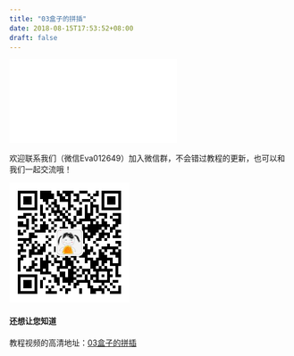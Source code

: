 ```yaml
---
title: "03盒子的拼插"
date: 2018-08-15T17:53:52+08:00
draft: false
---
```





<div class="video">
<iframe src="//player.bilibili.com/player.html?aid=29529061&cid=51346276&page=1" scrolling="no" border="0" frameborder="no" framespacing="0" allowfullscreen="true"> </iframe>
</div>


欢迎联系我们（微信Eva012649）加入微信群，不会错过教程的更新，也可以和我们一起交流哦！

<img src="../img/eva.jpeg" style="width: 215px; margin: unset;"/>

#### 还想让您知道

教程视频的高清地址：[03盒子的拼插](https://www.bilibili.com/video/av29529061)
